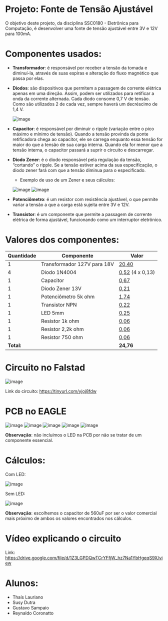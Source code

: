 # Projeto: Fonte de Tensão Ajustável

O objetivo deste projeto, da disciplina SSC0180 - Eletrônica para Computação, é desenvolver uma fonte de tensão ajustável entre 3V e 12V para 100mA.



# Componentes usados:

- **Transformador**: é responsável por receber a tensão da tomada e diminuí-la, através de suas espiras e alteração do fluxo magnético que passa por elas.

- **Diodos**: são dispositivos que permitem a passagem de corrente elétrica apenas em uma direção. Assim, podem ser utilizados para retificar a onda da corrente alternada. Cada diodo consome 0,7 V de tensão. Como são utilizados 2 de cada vez, sempre haverá um decréscimo de 1,4 V.

   ![image](https://user-images.githubusercontent.com/83373458/127049512-0a5a28b2-f349-46d1-933e-0340b1e11137.png)


- **Capacitor**:  é responsável por diminuir o ripple (variação entre o pico máximo e mínimo de tensão). Quando a tensão provinda da ponte retificadora chega ao capacitor, ele se carrega enquanto essa tensão for maior do que a tensão de sua carga interna. Quando ela for menor que a tensão interna, o capacitor passará a suprir o circuito e descarregar.

- **Diodo Zener**: é o diodo responsável pela regulação da tensão, “cortando” o ripple. Se a tensão estiver acima da sua especificação, o diodo zener fará com que a tensão diminua para o especificado.
  - Exemplo de uso de um Zener e seus cálculos:
  
  ![image](https://user-images.githubusercontent.com/83373458/127048457-799e4ea3-d32b-4ffe-9d59-01be08589564.png)
      ![image](https://user-images.githubusercontent.com/83373458/127049271-e5d84dad-2c8d-4303-9935-9d290a06551d.png)

- **Potenciômetro**: é um resistor com resistência ajustável, o que permite variar a tensão a que a carga está sujeita entre 3V e 12V.

- **Transistor**: é um componente que permite a passagem de corrente elétrica de forma ajustável, funcionando como um interruptor eletrônico.

# Valores dos componentes:

| Quantidade | Componente | Valor |
|------------|------------|-------|
| 1 | Transformador 127V para 18V| [20,40](https://www.multcomercial.com.br/transformador-de-tensao-127-220v-para-18v18v-500ma.html)| 
| 4 | Diodo 1N4004 | [0,52](https://www.baudaeletronica.com.br/diodo-1n4004.html) (4 x 0,13) |
| 1 | Capacitor | [0,67](https://www.americanas.com.br/produto/3151870134?opn=YSMESP) |
| 1 | Diodo Zener 13V | [0,21](https://www.baudaeletronica.com.br/diodo-zener-1n4743-13v-1w.html) |
| 1 | Potenciômetro 5k ohm | [1,74](https://www.moduloeletronica.com.br/produto/potenciometro-linear-5k-wh148-1-l20-3t-mini-pci-zx/3137583/)|
| 1 | Transistor NPN | [0,22](https://www.baudaeletronica.com.br/transistor-npn-bc337.html)|
| 1 | LED 5mm | [0,25](https://www.baudaeletronica.com.br/led-difuso-5mm-vermelho.html)|
| 1 | Resistor 1k ohm | [0,06](https://www.baudaeletronica.com.br/resistor-1k-5-1-4w.html)|
| 1 | Resistor 2,2k ohm | [0,06](https://www.baudaeletronica.com.br/resistor-750k-5-1-4w.html)|
| 1 | Resistor 750 ohm | [0,06](https://www.baudaeletronica.com.br/resistor-750k-5-1-4w.html)|
|**Total:**| | **24,76**|

#  Circuito no Falstad
![image](https://user-images.githubusercontent.com/83373458/127062046-21b91843-8a78-46f5-85c3-d25232b66909.png)

Link do circuito: https://tinyurl.com/yjoj8fdw

# PCB no EAGLE
![image](https://user-images.githubusercontent.com/83373458/127077269-599f5d6d-ce1f-44ad-97fc-bcaf6d5e4a23.png)
![image](https://user-images.githubusercontent.com/83373458/127077281-3d56c2f0-5d48-4e60-9915-61d14490064b.png)
![image](https://user-images.githubusercontent.com/83373458/127077300-29c8faf2-3919-47bb-8053-a3331aebc56f.png)
![image](https://user-images.githubusercontent.com/83373458/127077309-947a92a9-3021-43f8-a96b-a9c32545e1cc.png)
![image](https://user-images.githubusercontent.com/83373458/127077322-f58f614b-5dfc-48ea-893f-60a8bb7a794d.png)

**Observação**: não incluímos o LED na PCB por não se tratar de um componente essencial. 

# Cálculos:
Com LED:

![image](https://user-images.githubusercontent.com/83373458/127064325-d9090c79-19df-4197-9793-083a7b63e7e1.png)

Sem LED:

![image](https://user-images.githubusercontent.com/83373458/127077784-c05dcd73-5022-423a-be34-c28143e51a91.png)

**Observação**: escolhemos o capacitor de 560uF por ser o valor comercial mais próximo de ambos os valores encontrados nos cálculos.

# Vídeo explicando o circuito

Link: https://drive.google.com/file/d/1Z3LGPDQwTCrYFfjW_hz7Na1YbHgeqS9X/view

# Alunos:

- Thaís Lauriano
- Susy Dutra 
- Gustavo Sampaio
- Reynaldo Coronatto
